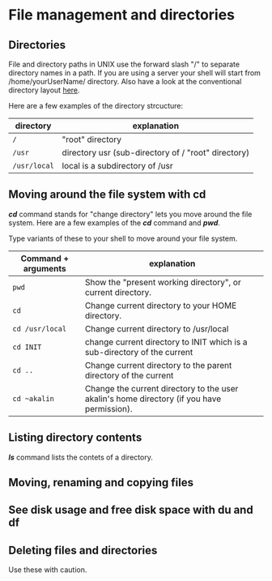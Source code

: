 # File management and directories



## Directories
File and directory paths in UNIX use the forward slash "/"
to separate directory names in a path. If you are using a server your shell will start from /home/yourUserName/ directory. Also have a look at the conventional directory layout [here](http://en.wikipedia.org/wiki/Unix_filesystem#Conventional_directory_layout).

Here are a few examples of the directory strcucture:

| directory | explanation |
| -- | -- |
| `/` | "root" directory |
| `/usr`  | directory usr (sub-directory of / "root" directory)|
| `/usr/local` | local is a subdirectory of /usr |



## Moving around the file system with cd
***cd*** command stands for "change directory" lets you move around the file system. Here are a few examples of the ***cd*** command and ***pwd***.

Type variants of these to your shell to move around your file system.

| Command + arguments| explanation |
| -- | -- |
| `pwd`  |Show the "present working directory", or current directory. |
| `cd` | Change current directory to your HOME directory. |
| `cd /usr/local` |Change current directory to /usr/local  |
| `cd INIT` | change current directory to INIT which is a sub-directory of the current |
| `cd ..` | Change current directory to the parent directory of the current|
| `cd ~akalin`| Change the current directory to the user akalin's home directory (if you have permission).|



## Listing directory contents
***ls*** command lists the contets of a directory.

## Moving, renaming and copying files

## See disk usage and free disk space with du and df

## Deleting files and directories
Use these with caution.
